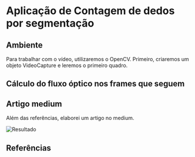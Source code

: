 # Aplicação de Contagem de dedos por segmentação


## Ambiente

Para trabalhar com o vídeo, utilizaremos o OpenCV.
Primeiro, criaremos um objeto VideoCapture e leremos o primeiro quadro.

## Cálculo do fluxo óptico nos frames que seguem


## Artigo medium

Além das referências, elaborei um artigo no medium.




![Resultado](https://cdn-images-1.medium.com/max/720/1*l6f1ASymT-1uET0CK1oUQA.gif)

## Referências

